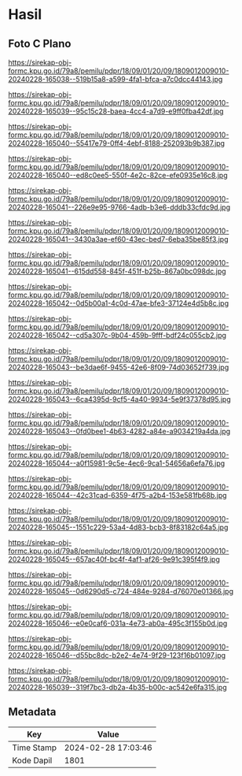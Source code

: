# Hasil

## Foto C Plano

https://sirekap-obj-formc.kpu.go.id/79a8/pemilu/pdpr/18/09/01/20/09/1809012009010-20240228-165038--519b15a8-a599-4fa1-bfca-a7c0dcc44143.jpg

https://sirekap-obj-formc.kpu.go.id/79a8/pemilu/pdpr/18/09/01/20/09/1809012009010-20240228-165039--95c15c28-baea-4cc4-a7d9-e9ff0fba42df.jpg

https://sirekap-obj-formc.kpu.go.id/79a8/pemilu/pdpr/18/09/01/20/09/1809012009010-20240228-165040--55417e79-0ff4-4ebf-8188-252093b9b387.jpg

https://sirekap-obj-formc.kpu.go.id/79a8/pemilu/pdpr/18/09/01/20/09/1809012009010-20240228-165040--ed8c0ee5-550f-4e2c-82ce-efe0935e16c8.jpg

https://sirekap-obj-formc.kpu.go.id/79a8/pemilu/pdpr/18/09/01/20/09/1809012009010-20240228-165041--226e9e95-9766-4adb-b3e6-dddb33cfdc9d.jpg

https://sirekap-obj-formc.kpu.go.id/79a8/pemilu/pdpr/18/09/01/20/09/1809012009010-20240228-165041--3430a3ae-ef60-43ec-bed7-6eba35be85f3.jpg

https://sirekap-obj-formc.kpu.go.id/79a8/pemilu/pdpr/18/09/01/20/09/1809012009010-20240228-165041--615dd558-845f-451f-b25b-867a0bc098dc.jpg

https://sirekap-obj-formc.kpu.go.id/79a8/pemilu/pdpr/18/09/01/20/09/1809012009010-20240228-165042--0d5b00a1-4c0d-47ae-bfe3-37124e4d5b8c.jpg

https://sirekap-obj-formc.kpu.go.id/79a8/pemilu/pdpr/18/09/01/20/09/1809012009010-20240228-165042--cd5a307c-9b04-459b-9fff-bdf24c055cb2.jpg

https://sirekap-obj-formc.kpu.go.id/79a8/pemilu/pdpr/18/09/01/20/09/1809012009010-20240228-165043--be3dae6f-9455-42e6-8f09-74d03652f739.jpg

https://sirekap-obj-formc.kpu.go.id/79a8/pemilu/pdpr/18/09/01/20/09/1809012009010-20240228-165043--6ca4395d-9cf5-4a40-9934-5e9f37378d95.jpg

https://sirekap-obj-formc.kpu.go.id/79a8/pemilu/pdpr/18/09/01/20/09/1809012009010-20240228-165043--0fd0bee1-4b63-4282-a84e-a9034219a4da.jpg

https://sirekap-obj-formc.kpu.go.id/79a8/pemilu/pdpr/18/09/01/20/09/1809012009010-20240228-165044--a0f15981-9c5e-4ec6-9ca1-54656a6efa76.jpg

https://sirekap-obj-formc.kpu.go.id/79a8/pemilu/pdpr/18/09/01/20/09/1809012009010-20240228-165044--42c31cad-6359-4f75-a2b4-153e581fb68b.jpg

https://sirekap-obj-formc.kpu.go.id/79a8/pemilu/pdpr/18/09/01/20/09/1809012009010-20240228-165045--1551c229-53a4-4d83-bcb3-8f83182c64a5.jpg

https://sirekap-obj-formc.kpu.go.id/79a8/pemilu/pdpr/18/09/01/20/09/1809012009010-20240228-165045--657ac40f-bc4f-4af1-af26-9e91c395f4f9.jpg

https://sirekap-obj-formc.kpu.go.id/79a8/pemilu/pdpr/18/09/01/20/09/1809012009010-20240228-165045--0d6290d5-c724-484e-9284-d76070e01366.jpg

https://sirekap-obj-formc.kpu.go.id/79a8/pemilu/pdpr/18/09/01/20/09/1809012009010-20240228-165046--e0e0caf6-031a-4e73-ab0a-495c3f155b0d.jpg

https://sirekap-obj-formc.kpu.go.id/79a8/pemilu/pdpr/18/09/01/20/09/1809012009010-20240228-165046--d55bc8dc-b2e2-4e74-9f29-123f16b01097.jpg

https://sirekap-obj-formc.kpu.go.id/79a8/pemilu/pdpr/18/09/01/20/09/1809012009010-20240228-165039--319f7bc3-db2a-4b35-b00c-ac542e6fa315.jpg


## Metadata

| Key        | Value               |
| ---------- | ------------------- |
| Time Stamp | 2024-02-28 17:03:46 |
| Kode Dapil | 1801                |




